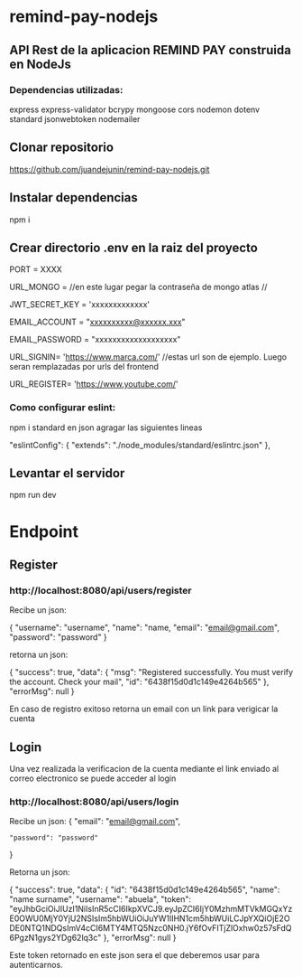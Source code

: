 # remind-pay-nodejs

## API Rest de la aplicacion REMIND PAY construida en NodeJs
### Dependencias utilizadas:
express
express-validator
bcrypy
mongoose
cors
nodemon
dotenv
standard
jsonwebtoken
nodemailer

## Clonar repositorio

https://github.com/juandejunin/remind-pay-nodejs.git

## Instalar dependencias

npm i 

## Crear directorio .env en la raiz del proyecto

PORT = XXXX

URL_MONGO = //en este lugar pegar la contraseña de mongo atlas //

JWT_SECRET_KEY = 'xxxxxxxxxxxxx'

EMAIL_ACCOUNT = "xxxxxxxxxx@xxxxxx.xxx"

EMAIL_PASSWORD = "xxxxxxxxxxxxxxxxxxx"

URL_SIGNIN= 'https://www.marca.com/' //estas url son de ejemplo. Luego seran remplazadas por urls del frontend 

URL_REGISTER= 'https://www.youtube.com/'

### Como configurar eslint:
npm i standard
en json agragar las siguientes lineas

  "eslintConfig": {
    "extends": "./node_modules/standard/eslintrc.json"
  },

  ## Levantar el servidor
  npm run dev

  # Endpoint

  ## Register

  ### http://localhost:8080/api/users/register

  Recibe un json:

  {
    "username": "username",
    "name": "name,
    "email": "email@gmail.com",
    "password": "password"
}

retorna un json:

{
    "success": true,
    "data": {
        "msg": "Registered successfully. You must verify the account. Check your mail",
        "id": "6438f15d0d1c149e4264b565"
    },
    "errorMsg": null
}


En caso de registro exitoso retorna un email con un link para verigicar la cuenta

## Login
Una vez realizada la verificacion de la cuenta mediante el link enviado al correo electronico se puede acceder al login
### http://localhost:8080/api/users/login

Recibe un json:
{
    "email": "email@gmail.com",
    
    "password": "password"
}

Retorna un json:

{
    "success": true,
    "data": {
        "id": "6438f15d0d1c149e4264b565",
        "name": "name surname",
        "username": "abuela",
        "token": "eyJhbGciOiJIUzI1NiIsInR5cCI6IkpXVCJ9.eyJpZCI6IjY0MzhmMTVkMGQxYzE0OWU0MjY0YjU2NSIsIm5hbWUiOiJuYW1lIHN1cm5hbWUiLCJpYXQiOjE2ODE0NTQ1NDQsImV4cCI6MTY4MTQ5Nzc0NH0.jY6fOvFITjZlOxhw0z57sFdQ6PgzN1gys2YDg62lq3c"
    },
    "errorMsg": null
}

Este token retornado en este json sera el que deberemos usar para autenticarnos.
